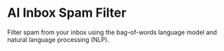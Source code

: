 
# AI Inbox Spam Filter

Filter spam from your inbox using the bag-of-words language model and natural language processing (NLP). 

